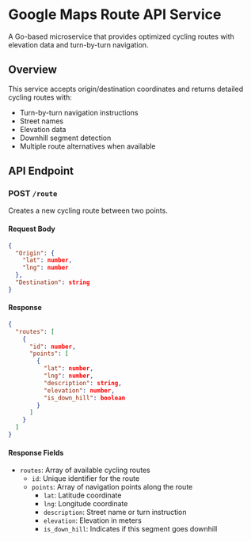 # Google Maps Route API Service

A Go-based microservice that provides optimized cycling routes with elevation data and turn-by-turn navigation.

## Overview

This service accepts origin/destination coordinates and returns detailed cycling routes with:

- Turn-by-turn navigation instructions
- Street names 
- Elevation data
- Downhill segment detection
- Multiple route alternatives when available

## API Endpoint

### POST `/route`

Creates a new cycling route between two points.

#### Request Body

```json
{
  "Origin": {
    "lat": number,
    "lng": number
  },
  "Destination": string
}
```

#### Response

```json
{
  "routes": [
    {
      "id": number,
      "points": [
        {
          "lat": number,
          "lng": number,
          "description": string,
          "elevation": number,
          "is_down_hill": boolean
        }
      ]
    }
  ]
}
```

#### Response Fields

- `routes`: Array of available cycling routes
  - `id`: Unique identifier for the route
  - `points`: Array of navigation points along the route
    - `lat`: Latitude coordinate
    - `lng`: Longitude coordinate
    - `description`: Street name or turn instruction
    - `elevation`: Elevation in meters
    - `is_down_hill`: Indicates if this segment goes downhill